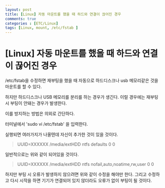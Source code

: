 ```yaml
---
layout: post
title: [Linux] 자동 마운트를 했을 때 하드와 연결이 끊어진 경우
comments: true
categories : [ETC/Linux]
tags: [Linux, mount, /etc/fstab ]
---
```


# [Linux] 자동 마운트를 했을 때 하드와 연결이 끊어진 경우


/etc/fstab을 수정하면 재부팅을 했을 때 자동으로 하드디스크나 usb 메모리같은 것을 마운트를 할 수 있다.



하지만 하드디스크나 USB 메모리를 분리를 하는 경우가 생긴다. 이럴 경우에는 재부팅시 부팅이 안돼는 경우가 발생한다.



이를 방지하는 방법은 의외로 간단하다. 



터미널에서 'sudo vi /etc/fstab' 을 입력한다.



실행되면 여러가지가 나올텐데 자신이 추가한 것이 있을 것이다.



> UUID=XXXXXX /media/extHDD ntfs defaults  0    0


일반적으로는 위와 같이 되어있을 것이다. 

> UUID=XXXXXX /media/extHDD ntfs  nofail,auto,noatime,rw,user  0    0

하지만 부팅 시 오류가 발생하지 않으려면 위와 같이 수정을 해야만 한다.
그리고 수정하고 다시 시작을 하면 기기가 연결되어 있지 않더라도 오류가 없이 부팅이 될 것이다. 


